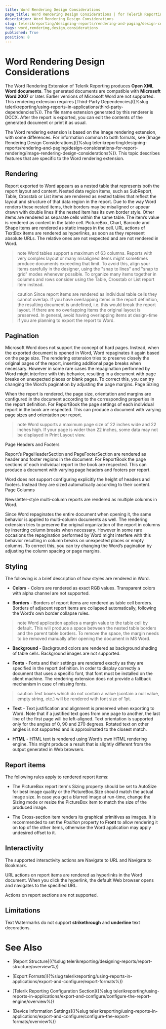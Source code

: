 ```yaml
---
title: Word Rendering Design Considerations
page_title: Word Rendering Design Considerations | for Telerik Reporting Documentation
description: Word Rendering Design Considerations
slug: telerikreporting/designing-reports/rendering-and-paging/design-considerations-for-report-rendering/word-rendering-design-considerations
tags: word,rendering,design,considerations
published: True
position: 8
---
```


# Word Rendering Design Considerations



The Word Rendering Extension of Telerik Reporting produces __Open XML Word documents__. The generated documents
        are compatible with __Microsoft Word 2007__ or later. Earlier versions of Microsoft Word are not supported. This rendering
        extension requires [Third-Party Dependencies]({%slug telerikreporting/using-reports-in-applications/third-party-dependencies%}).
        The file name extension generated by this renderer is DOCX. After the report is exported, you can edit the contents of the
        generated document or print it as usual.
      

The Word rendering extension is based on the Image rendering extension, with some differences. For
        information common to both formats, see [Image Rendering Design Considerations]({%slug telerikreporting/designing-reports/rendering-and-paging/design-considerations-for-report-rendering/image-rendering-design-considerations%}). This
        topic describes features that are specific to the Word rendering extension.
      

## Rendering

Report exported to Word appears as a nested table that represents both the report layout and content. Nested
          data region items, such as SubReport, Table, Crosstab or List items are rendered as nested tables that reflect the
          layout and structure of that data region in the report. Due to the way Word renders these nested items, their borders may be misaligned or appear drawn with double lines if the nested item has its own border style. Other items are rendered as separate cells within the same
          table. The item’s value is rendered as content in the table cell. PictureBox, Chart, Barcode and Shape items are
          rendered as static images in the cell. URL actions of TextBox items are rendered as hyperlinks, as soon as they
          represent absolute URLs. The relative ones are not respected and are not rendered in Word.
        

>note Word tables support a maximum of 63 columns. Reports with very complex layout or many misaligned items might
            sometimes produce documents exceeding that limit. To avoid this, align your items carefully in the designer, using the
            "snap to lines" and "snap to grid" modes whenever possible. To organize many items together in columns and rows
            consider using the Table, Crosstab or List report item instead.
>


>caution Since report items are rendered as individual table cells they cannot overlap. If you have overlapping items in
            the report definition, the resulting document is undefined, i.e. this would break the report layout. If there are no
            overlapping items the original layout is preserved. In general, avoid having overlapping items at design-time if you
            are planning to export the report to Word.
>


## Pagination

Microsoft Word does not support the concept of hard pages. Instead, when the exported document is opened
          in Word, Word repaginates it again based on the page size. The rendering extension tries to preserve closely the
          original pages of the report, inserting additional page breaks when necessary. However in some rare cases the
          repagination performed by Word might interfere with this behavior, resulting in a document with page breaks on
          unexpected places or blank pages. To correct this, you can try changing the Word’s pagination by adjusting the
          page margins.
        Page Sizing

When the report is rendered, the page size, orientation and margins are configured in the document
                according to the corresponding properties in the report definition. For ReportBook the page settings of each
                individual report in the book are respected. This can produce a document with varying page sizes and
                orientation per report.
              

>note Word supports a maximum page size of 22 inches wide and 22 inches high. If your page is wider than 22 inches,
                  some data may not be displayed in Print Layout view.
>
Page Headers and Footers

Report’s PageHeaderSection and PageFooterSection are rendered as header and footer regions in the document.
                For ReportBook the page sections of each individual report in the book are respected. This can produce a document
                with varying page headers and footers per report.
              

Word does not support configuring explicitly the height of headers and footers. Instead they are sized automatically
                according to their content.
              Page Columns

Newsletter-style multi-column reports are rendered as multiple columns in Word.
              

Since Word repaginates the entire document when opening it, the same behavior is applied to multi-column documents
                as well. The rendering extension tries to preserve the original organization of the report in columns by inserting
                column breaks when necessary. However in some rare occasions the repagination performed by Word might interfere with
                this behavior resulting in column breaks on unexpected places or empty columns. To correct this, you can try changing
                the Word’s pagination by adjusting the column spacing or page margins.
              

## Styling

The following is a brief description of how styles are rendered in Word.
        

* __Colors__ - Colors are rendered as exact RGB values. Transparent colors with alpha
            channel are not supported.
          

* __Borders__ - Borders of report items are rendered as table cell borders. Borders of adjacent report items are
            collapsed automatically, following the Word’s own border collapse rules.
            

>note Word application applies a margin value to the table cell by default. This will produce a space between the nested table borders and the parent table borders.
                To remove the space, the margin needs to be removed manually after opening the document in MS Word.
>


* __Background__ - Background colors are rendered as background shading of table cells. Background images
            are not supported.
          

* __Fonts__ - Fonts and their settings are rendered exactly as they are specified in the report definition.
            In order to display correctly a document that uses a specific font, that font must be installed on the client machine. The rendering extension does not provide a fallback mechanism in case of missing fonts.
            

>caution Text boxes which do not contain a value (contain a null value, empty string, etc.) will be rendered with font size of 1pt.
>


* __Text__ - Text justification and alignment is preserved when exporting to Word. Note that if a justified text goes from one page to
            another, the last line of the first page will be left-aligned. Text orientation is supported only for the angles of 0, 90 and 270 degrees. Rotated text on other angles is not supported
            and is approximated to the closest match.
          

* __HTML__ - HTML text is rendered using Word’s own HTML rendering engine. This might produce a result that is
            slightly different from the output generated in Web browsers.
          

## Report items

The following rules apply to rendered report items:

* The PictureBox report item's Sizing property should be set to AutoSize for best image quality or the PictureBox.Size should match the
              actual image size. In case you get a blurred image at run-time, change the Sizing mode or resize the PictureBox item to match the size of the produced image.
            

* The Cross-section item renders its graphical primitives as images. It is recommended to set the *Position* property to __Front__ 
              to allow rendering it on top of the other items, otherwise the Word application may apply undesired offset to it.
            

## Interactivity

The supported interactivity actions are Navigate to URL and Navigate to Bookmark.
        

URL actions on report items are rendered as hyperlinks in the Word document. When you click the hyperlink, the default Web browser opens
          and navigates to the specified URL.
        

Actions on report sections are not supported.

## Limitations

Text Watermarks do not support __strikethrough__ and __underline__ text decorations.
        

# See Also

 * [Report Structure]({%slug telerikreporting/designing-reports/report-structure/overview%})

 * [Export Formats]({%slug telerikreporting/using-reports-in-applications/export-and-configure/export-formats%})

 * [Telerik Reporting Configuration Section]({%slug telerikreporting/using-reports-in-applications/export-and-configure/configure-the-report-engine/overview%})

 * [Device Information Settings]({%slug telerikreporting/using-reports-in-applications/export-and-configure/configure-the-export-formats/overview%})
